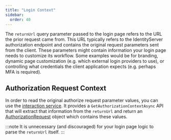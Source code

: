 ```yaml
---
title: "Login Context"
sidebar:
  order: 40
---
```


The `returnUrl` query parameter passed to the login page refers to the URL the prior request came from.
This URL typically refers to the IdentityServer authorization endpoint and contains the original request parameters sent
from the client.
These parameters might contain information your login page needs to customize its workflow.
Some examples would be for branding, dynamic page customization (e.g. which external login providers to use), or
controlling what credentials the client application expects (e.g. perhaps MFA is required).

## Authorization Request Context

In order to read the original authorize request parameter values, you can use
the [interaction service](/identityserver/v7/reference/services/interaction_service#iidentityserverinteractionservice-apis).
It provides a `GetAuthorizationContextAsync` API that will extract that information from the `returnUrl` and return
an [AuthorizationRequest](/identityserver/v7/reference/services/interaction_service#authorizationrequest) object which
contains these values.

:::note
It is unnecessary (and discouraged) for your login page logic to parse the `returnUrl` itself.
:::
